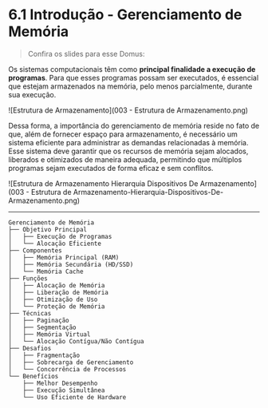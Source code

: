 # 6.1 Introdução - Gerenciamento de Memória

> Confira os slides para esse Domus: [](https://www.canva.com/design/DAGieRxxG70/22yP_5cv_423fYTQGbqMGA/edit?utm_content=DAGieRxxG70&utm_campaign=designshare&utm_medium=link2&utm_source=sharebutton)

Os sistemas computacionais têm como **principal finalidade a execução de programas**. Para que esses programas possam ser executados, é essencial que estejam armazenados na memória, pelo menos parcialmente, durante sua execução.

![Estrutura de Armazenamento](003 - Estrutura de Armazenamento.png)

Dessa forma, a importância do gerenciamento de memória reside no fato de que, além de fornecer espaço para armazenamento, é necessário um sistema eficiente para administrar as demandas relacionadas à memória. Esse sistema deve garantir que os recursos de memória sejam alocados, liberados e otimizados de maneira adequada, permitindo que múltiplos programas sejam executados de forma eficaz e sem conflitos.


![Estrutura de Armazenamento Hierarquia Dispositivos De Armazenamento](003 - Estrutura de Armazenamento-Hierarquia-Dispositivos-De-Armazenamento.png)

---

```
Gerenciamento de Memória
├── Objetivo Principal
│   ├── Execução de Programas
│   └── Alocação Eficiente
├── Componentes
│   ├── Memória Principal (RAM)
│   ├── Memória Secundária (HD/SSD)
│   └── Memória Cache
├── Funções
│   ├── Alocação de Memória
│   ├── Liberação de Memória
│   ├── Otimização de Uso
│   └── Proteção de Memória
├── Técnicas
│   ├── Paginação
│   ├── Segmentação
│   ├── Memória Virtual
│   └── Alocação Contígua/Não Contígua
├── Desafios
│   ├── Fragmentação
│   ├── Sobrecarga de Gerenciamento
│   └── Concorrência de Processos
└── Benefícios
    ├── Melhor Desempenho
    ├── Execução Simultânea
    └── Uso Eficiente de Hardware
```
